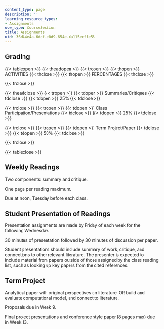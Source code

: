 ```yaml
---
content_type: page
description: ''
learning_resource_types:
- Assignments
ocw_type: CourseSection
title: Assignments
uid: 36d44e4a-6dcf-e0d9-654e-da115ecffe55
---
```


Grading
-------

{{< tableopen >}}
{{< theadopen >}}
{{< tropen >}}
{{< thopen >}}
ACTIVITIES
{{< thclose >}}
{{< thopen >}}
PERCENTAGES
{{< thclose >}}

{{< trclose >}}

{{< theadclose >}}
{{< tropen >}}
{{< tdopen >}}
Summaries/Critiques
{{< tdclose >}}
{{< tdopen >}}
25%
{{< tdclose >}}

{{< trclose >}}
{{< tropen >}}
{{< tdopen >}}
Class Participation/Presentations
{{< tdclose >}}
{{< tdopen >}}
25%
{{< tdclose >}}

{{< trclose >}}
{{< tropen >}}
{{< tdopen >}}
Term Project/Paper
{{< tdclose >}}
{{< tdopen >}}
50%
{{< tdclose >}}

{{< trclose >}}

{{< tableclose >}}

  

Weekly Readings
---------------

Two components: summary and critique.

One page per reading maximum.

Due at noon, Tuesday before each class.

Student Presentation of Readings
--------------------------------

Presentation assignments are made by Friday of each week for the following Wednesday.

30 minutes of presentation followed by 30 minutes of discussion per paper.

Student presentations should include summary of work, critique, and connections to other relevant literature. The presenter is expected to include material from papers outside of those assigned by the class reading list, such as looking up key papers from the cited references.

Term Project
------------

Analytical paper with original perspectives on literature, OR build and evaluate computational model, and connect to literature.

Proposals due in Week 9.

Final project presentations and conference style paper (8 pages max) due in Week 13.